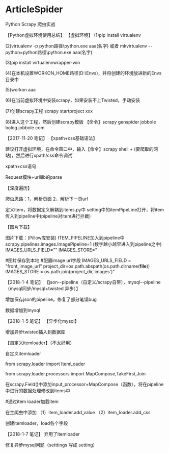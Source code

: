 # ArticleSpider
Python Scrapy 爬虫实战

【Python虚拟环境使用总结】
【虚拟环境】
(1)pip install virtualenv

(2)virtualenv -p python路径\python.exe aaa(名字) 或者  mkvirtualenv --python=python路径\python.exe aaa(名字)

(3)pip install virtualenvwrapper-win

(4)在本机设置WORKON_HOME路径(D:\Envs)，并将创建的环境放进新的Envs目录中

(5)workon aaa

(6)在当前虚拟环境中安装scrapy，如果安装不上Twisted，手动安装

(7)创建scrapy工程   scrapy startproject xxx

(8)进入这个工程，然后创建scrapy模版   【命令】scrapy genspider jobbole bolog.jobbole.com

【2017-11-20 笔记】
【xpath+css基础语法】

建议打开虚拟环境，在命令窗口中，输入【命令】scrapy shell + (要爬取的网站)，然后进行xpath/css命令调试`

xpath+css语句

Request模块+urllilb的parse

【深度遍历】

爬虫思路：1，解析页面 2，解析下一页url

定义item，将数据定义解耦到items.py中 setting中的itemPipeLine打开，将item传入到pipeline中(pipeline对item进行拦截)

【图片下载】

图片下载：(Pillow库安装)
    ITEM_PIPELINE加入到pipeline中
    scrapy.pipelines.images.ImagePipeline=1 (数字越小越早进入到pipeline之中)
    IMAGES_URLS_FIELD=""
    IMAGES_STORE="

#图片保存到本地
#配置image url字段
IMAGES_URLS_FIELD = "front_image_url"
project_dir=os.path.abspath(os.path.dirname(__file__))
IMAGES_STORE = os.path.join(project_dir,'images')"
    
【2018-1-4 笔记】
【json--pipeline（自定义/scrapy自带），mysql--pipeline（mysql同步/mysql+twisted 异步）】

增加保存json的pipeline，修复了部分笔误bug

数据增加到mysql

【2018-1-5 笔记】
【异步化mysql】

增加异步twisted插入到数据库

【自定义itemloader】（不太好用）

自定义itemloader

from scrapy.loader import ItemLoader

from scrapy.loader.processors import MapCompose,TakeFirst,Join

在scrapy.Field()中添加input_processor=MapCompose（函数），将在pipeline中进行的数据处理修改到items中

#通过item loader加载item

在主爬虫中添加
（1）item_loader.add_value
（2）item_loader.add_css

创建itemloader，load各个字段

【2018-1-7 笔记】
弃用了itemloader

修复异步mysql问题（setttings 写成 setting）
    


